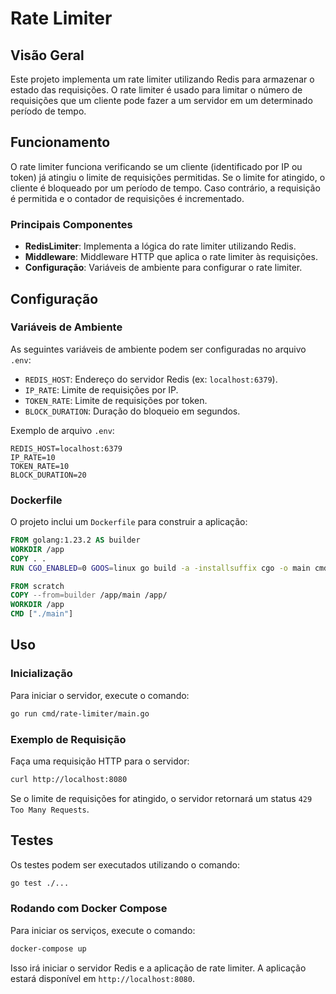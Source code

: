 # Rate Limiter

## Visão Geral

Este projeto implementa um rate limiter utilizando Redis para armazenar o estado das requisições. O rate limiter é usado para limitar o número de requisições que um cliente pode fazer a um servidor em um determinado período de tempo.

## Funcionamento

O rate limiter funciona verificando se um cliente (identificado por IP ou token) já atingiu o limite de requisições permitidas. Se o limite for atingido, o cliente é bloqueado por um período de tempo. Caso contrário, a requisição é permitida e o contador de requisições é incrementado.

### Principais Componentes

- **RedisLimiter**: Implementa a lógica do rate limiter utilizando Redis.
- **Middleware**: Middleware HTTP que aplica o rate limiter às requisições.
- **Configuração**: Variáveis de ambiente para configurar o rate limiter.

## Configuração

### Variáveis de Ambiente

As seguintes variáveis de ambiente podem ser configuradas no arquivo `.env`:

- `REDIS_HOST`: Endereço do servidor Redis (ex: `localhost:6379`).
- `IP_RATE`: Limite de requisições por IP.
- `TOKEN_RATE`: Limite de requisições por token.
- `BLOCK_DURATION`: Duração do bloqueio em segundos.

Exemplo de arquivo `.env`:

```
REDIS_HOST=localhost:6379
IP_RATE=10
TOKEN_RATE=10
BLOCK_DURATION=20
```

### Dockerfile

O projeto inclui um `Dockerfile` para construir a aplicação:

```dockerfile
FROM golang:1.23.2 AS builder
WORKDIR /app
COPY . .
RUN CGO_ENABLED=0 GOOS=linux go build -a -installsuffix cgo -o main cmd/rate-limiter/main.go

FROM scratch
COPY --from=builder /app/main /app/
WORKDIR /app
CMD ["./main"]
```

## Uso

### Inicialização

Para iniciar o servidor, execute o comando:

```sh
go run cmd/rate-limiter/main.go
```

### Exemplo de Requisição

Faça uma requisição HTTP para o servidor:

```sh
curl http://localhost:8080
```

Se o limite de requisições for atingido, o servidor retornará um status `429 Too Many Requests`.

## Testes

Os testes podem ser executados utilizando o comando:

```sh
go test ./...
```
### Rodando com Docker Compose

Para iniciar os serviços, execute o comando:

```sh
docker-compose up
```

Isso irá iniciar o servidor Redis e a aplicação de rate limiter. A aplicação estará disponível em `http://localhost:8080`.